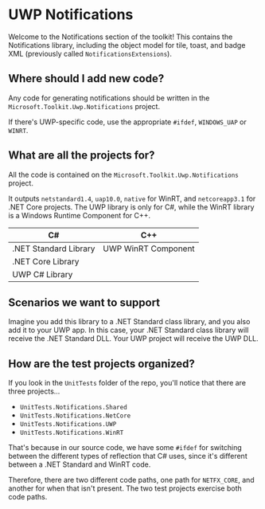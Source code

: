 # UWP Notifications

Welcome to the Notifications section of the toolkit! This contains the Notifications library, including the object model for tile, toast, and badge XML (previously called `NotificationsExtensions`).

## Where should I add new code?

Any code for generating notifications should be written in the `Microsoft.Toolkit.Uwp.Notifications` project.

If there's UWP-specific code, use the appropriate `#ifdef`, `WINDOWS_UAP` or `WINRT`.

## What are all the projects for?

All the code is contained on the `Microsoft.Toolkit.Uwp.Notifications` project.

It outputs `netstandard1.4`, `uap10.0`, `native` for WinRT, and `netcoreapp3.1` for .NET Core projects. The UWP library is only for C#, while the WinRT library is a Windows Runtime Component for C++.

|          C#           |         C++         |
| --------------------- | ------------------- |
| .NET Standard Library | UWP WinRT Component |
| .NET Core Library     |                     |
| UWP C# Library        |                     |

## Scenarios we want to support

Imagine you add this library to a .NET Standard class library, and you also add it to your UWP app. In this case, your .NET Standard class library will receive the .NET Standard DLL. Your UWP project will receive the UWP DLL.

## How are the test projects organized?

If you look in the `UnitTests` folder of the repo, you'll notice that there are three projects...

- `UnitTests.Notifications.Shared`
- `UnitTests.Notifications.NetCore`
- `UnitTests.Notifications.UWP`
- `UnitTests.Notifications.WinRT`

That's because in our source code, we have some `#ifdef` for switching between the different types of reflection that C# uses, since it's different between a .NET Standard and WinRT code.

Therefore, there are two different code paths, one path for `NETFX_CORE`, and another for when that isn't present. The two test projects exercise both code paths.
